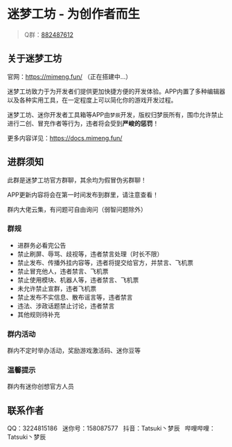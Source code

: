 # 迷梦工坊 - 为创作者而生

> Q群：[882487612](mqqapi://card/show_pslcard?src_type=internal&version=1&uin=882487612&card_type=group&source=qrcode)

## 关于迷梦工坊

官网：https://mimeng.fun/ （正在搭建中...）

迷梦工坊致力于为开发者们提供更加快捷方便的开发体验。APP内置了多种编辑器以及各种实用工具，在一定程度上可以简化你的游戏开发过程。

迷梦工坊、迷你开发者工具箱等APP由`梦辰`开发，版权归梦辰所有，围巾允许禁止进行二创、冒充作者等行为，违者将会受到**严峻的惩罚**！

更多内容详见：https://docs.mimeng.fun/

## 进群须知

此群是迷梦工坊官方群聊，其余均为假冒伪劣群聊！

APP更新内容将会在第一时间发布到群里，请注意查看！

群内大佬云集，有问题可自由询问（弱智问题除外）

### 群规

- 进群务必看完公告
- 禁止刷屏、辱骂、歧视等，违者禁言处理（时长不限）
- 禁止发布、传播外挂内容等，违者将提交给官方，并禁言、飞机票
- 禁止冒充他人，违者禁言、飞机票
- 禁止使用模块、机器人等，违者禁言、飞机票
- 未允许禁止宣群，违者飞机票
- 禁止发布不实信息、散布谣言等，违者禁言
- 违法、涉政话题禁止讨论，违者禁言
- 其他规则待补充

### 群内活动

群内不定时举办活动，奖励游戏激活码、迷你豆等

### 温馨提示

群内有迷你创想官方人员

## 联系作者

QQ：3224815186   
迷你号：158087577   
抖音：Tatsuki丶梦辰   
哔哩哔哩：Tatsuki丶梦辰
